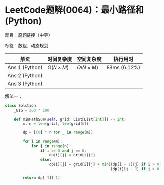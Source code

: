 # LeetCode题解(0064)：最小路径和(Python)

题目：[原题链接](https://leetcode-cn.com/problems/minimum-path-sum/)（中等）

标签：数组、动态规划

| 解法           | 时间复杂度 | 空间复杂度 | 执行用时     |
| -------------- | ---------- | ---------- | ------------ |
| Ans 1 (Python) | $O(N×M)$   | $O(N×M)$   | 88ms (6.12%) |
| Ans 2 (Python) |            |            |              |
| Ans 3 (Python) |            |            |              |

解法一：

```python
class Solution:
    _BIG = 200 * 100

    def minPathSum(self, grid: List[List[int]]) -> int:
        m, n = len(grid), len(grid[0])

        dp = [[0] * n for _ in range(m)]

        for i in range(m):
            for j in range(n):
                if i == 0 and j == 0:
                    dp[i][j] = grid[i][j]
                else:
                    dp[i][j] = grid[i][j] + min((dp[i - 1][j] if i > 0 else self._BIG),
                                                (dp[i][j - 1] if j > 0 else self._BIG))

        return dp[-1][-1]
```

